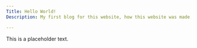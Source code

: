 ```yaml
---
Title: Hello World!
Description: My first blog for this website, how this website was made, and my plans for it.

---
```


This is a placeholder text.
